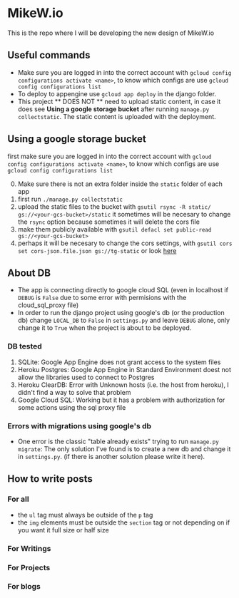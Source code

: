 # MikeW.io

This is the repo where I will be developing the new design of MikeW.io

## Useful commands

* Make sure you are logged in into the correct account with `gcloud config configurations activate <name>`, to know which configs are use `gcloud config configurations list`
* To deploy to appengine use `gcloud app deploy` in the django folder.
* This project ** DOES NOT ** need to upload static content, in case it does see **Using a google storage bucket** after running `manage.py collectstatic`. The static content is uploaded with the deployment.

## Using a google storage bucket

first make sure you are logged in into the correct account with `gcloud config configurations activate <name>`, to know which configs are use `gcloud config configurations list`

0. Make sure there is not an extra folder inside the `static` folder of each app
1. first run `./manage.py collectstatic`
2. upload the static files to the bucket with `gsutil rsync -R static/ gs://<your-gcs-bucket>/static` it sometimes will be necesary to change the `rsync` option because sometimes it will delete the cors file
3. make them publicly available with `gsutil defacl set public-read gs://<your-gcs-bucket>`
4. perhaps it will be necesary to change the cors settings, with `gsutil cors set cors-json.file.json gs://tg-static` or look [here](https://cloud.google.com/storage/docs/xml-api/put-bucket-cors)

## About DB

* The app is connecting directly to google cloud SQL (even in localhost if `DEBUG` is `False` due to some error with permisions with the cloud_sql_proxy file)
* In order to run the django project using google's db (or the production db) change `LOCAL_DB` to `False` in `settings.py` and leave `DEBUG` alone, only change it to `True` when the project is about to be deployed.

### DB tested
1. SQLite: Google App Engine does not grant access to the system files
1. Heroku Postgres: Google App Engine in Standard Environment doest not allow the libraries used to connect to Postgres
1. Heroku ClearDB: Error with Unknown hosts (i.e. the host from heroku), I didn't find a way to solve that problem
1. Google Cloud SQL: Working but it has a problem with authorization for some actions using the sql proxy file

### Errors with migrations using google's db

* One error is the classic "table already exists" trying to run `manage.py migrate`: The only solution I've found is to create a new db and change it in `settings.py`. (if there is another solution please write it here).


## How to write posts

### For all
* the `ul` tag must always be outside of the `p` tag
* the `img` elements must be outside the `section` tag or not depending on if you want it full size or half size

### For Writings

### For Projects

### For blogs
